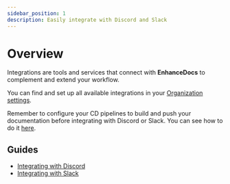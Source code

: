 ```yaml
---
sidebar_position: 1
description: Easily integrate with Discord and Slack
---
```


# Overview

Integrations are tools and services that connect with **EnhanceDocs** to complement and extend your workflow.

You can find and set up all available integrations in your [Organization settings](https://app.enhancedocs.com/settings/integrations).

Remember to configure your CD pipelines to build and push your documentation before integrating with Discord or Slack.
You can see how to do it [here](../getting-started/configure-cd).

## Guides

- [Integrating with Discord](./discord.md)
- [Integrating with Slack](./slack.md)
